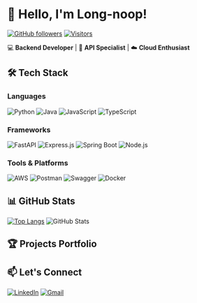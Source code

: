 # 👋 Hello, I'm Long-noop!

[![GitHub followers](https://img.shields.io/github/followers/Long-noop?style=social)](https://github.com/Long-noop)
[![Visitors](https://komarev.com/ghpvc/?username=Long-noop&color=blue)](https://github.com/Long-noop)

💻 **Backend Developer** | 🚀 **API Specialist** | ☁️ **Cloud Enthusiast**

## 🛠️ Tech Stack

### **Languages**
![Python](https://img.shields.io/badge/Python-3776AB?style=for-the-badge&logo=python&logoColor=white)
![Java](https://img.shields.io/badge/Java-007396?style=for-the-badge&logo=openjdk&logoColor=white)
![JavaScript](https://img.shields.io/badge/JavaScript-F7DF1E?style=for-the-badge&logo=javascript&logoColor=black)
![TypeScript](https://img.shields.io/badge/TypeScript-3178C6?style=for-the-badge&logo=typescript&logoColor=white)

### **Frameworks**
![FastAPI](https://img.shields.io/badge/FastAPI-009688?style=for-the-badge&logo=fastapi&logoColor=white)
![Express.js](https://img.shields.io/badge/Express.js-000000?style=for-the-badge&logo=express&logoColor=white)
![Spring Boot](https://img.shields.io/badge/Spring_Boot-6DB33F?style=for-the-badge&logo=springboot&logoColor=white)
![Node.js](https://img.shields.io/badge/Node.js-339933?style=for-the-badge&logo=nodedotjs&logoColor=white)

### **Tools & Platforms**
![AWS](https://img.shields.io/badge/AWS-232F3E?style=for-the-badge&logo=amazonaws&logoColor=white)
![Postman](https://img.shields.io/badge/Postman-FF6C37?style=for-the-badge&logo=postman&logoColor=white)
![Swagger](https://img.shields.io/badge/Swagger-85EA2D?style=for-the-badge&logo=swagger&logoColor=black)
![Docker](https://img.shields.io/badge/Docker-2496ED?style=for-the-badge&logo=docker&logoColor=white)

## 📊 GitHub Stats
[![Top Langs](https://github-readme-stats.vercel.app/api/top-langs/?username=Long-noop&layout=compact&theme=radical)](https://github.com/Long-noop)
![GitHub Stats](https://github-readme-stats.vercel.app/api?username=Long-noop&show_icons=true&theme=radical)

## 🏆 Projects Portfolio

## 📫 Let's Connect
[![LinkedIn](https://img.shields.io/badge/LinkedIn-0077B5?style=for-the-badge&logo=linkedin&logoColor=white)](https://www.linkedin.com/in/d%C6%B0%C6%A1ng-ho%C3%A0ng-long-d%C6%B0%C6%A1ng-74484333b/)
[![Gmail](https://img.shields.io/badge/Gmail-D14836?style=for-the-badge&logo=gmail&logoColor=white)](mailto:hoanglong434gl@gmail.com)
